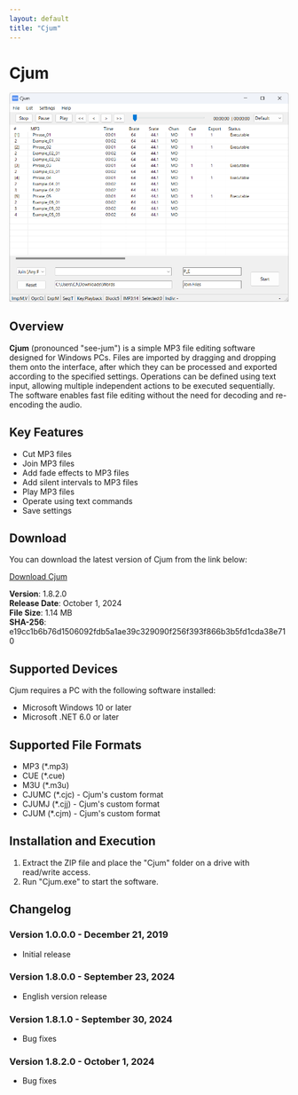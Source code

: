 ```yaml
---
layout: default
title: "Cjum"
---
```

# Cjum
<a href="img/ss00.png"><img src="img/ss00.png" alt="Cjum Screenshot" width="700px"></a>

## Overview
**Cjum** (pronounced "see-jum") is a simple MP3 file editing software designed for Windows PCs. Files are imported by dragging and dropping them onto the interface, after which they can be processed and exported according to the specified settings. Operations can be defined using text input, allowing multiple independent actions to be executed sequentially. The software enables fast file editing without the need for decoding and re-encoding the audio.  

## Key Features  
- Cut MP3 files  
- Join MP3 files  
- Add fade effects to MP3 files  
- Add silent intervals to MP3 files  
- Play MP3 files  
- Operate using text commands  
- Save settings  

## Download
You can download the latest version of Cjum from the link below:

[Download Cjum](https://github.com/cutandjoin/Cjum/releases/download/cjum1820/cjum_v1820e.zip)  

**Version**: 1.8.2.0  
**Release Date**: October 1, 2024  
**File Size**: 1.14 MB  
**SHA-256**: e19cc1b6b76d1506092fdb5a1ae39c329090f256f393f866b3b5fd1cda38e710 

## Supported Devices
Cjum requires a PC with the following software installed:

- Microsoft Windows 10 or later
- Microsoft .NET 6.0 or later

## Supported File Formats
- MP3 (*.mp3)
- CUE (*.cue)
- M3U (*.m3u)
- CJUMC (*.cjc) - Cjum's custom format
- CJUMJ (*.cjj) - Cjum's custom format
- CJUM (*.cjm) - Cjum's custom format

## Installation and Execution
1. Extract the ZIP file and place the "Cjum" folder on a drive with read/write access.
2. Run "Cjum.exe" to start the software.

## Changelog

### Version 1.0.0.0 - December 21, 2019
- Initial release

### Version 1.8.0.0 - September 23, 2024
- English version release
 
### Version 1.8.1.0 - September 30, 2024
- Bug fixes

### Version 1.8.2.0 - October 1, 2024
- Bug fixes

